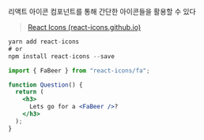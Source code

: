 리액트 아이콘 컴포넌트를 통해 간단한 아이콘들을 활용할 수 있다

> [React Icons (react-icons.github.io)](https://react-icons.github.io/react-icons/)
> 

```jsx
yarn add react-icons
# or
npm install react-icons --save
```

```jsx
import { FaBeer } from "react-icons/fa";

function Question() {
  return (
    <h3>
      Lets go for a <FaBeer />?
    </h3>
  );
}
```

